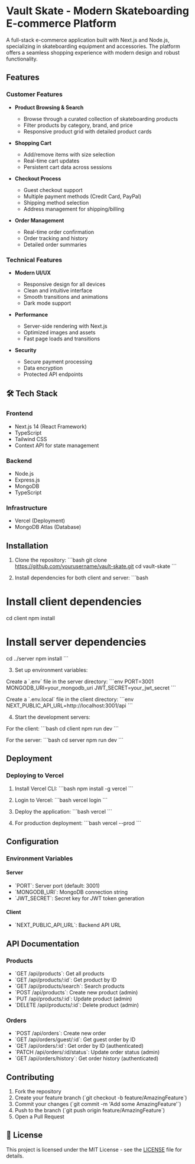 # Vault Skate - Modern Skateboarding E-commerce Platform

A full-stack e-commerce application built with Next.js and Node.js, specializing in skateboarding equipment and accessories. The platform offers a seamless shopping experience with modern design and robust functionality.

## Features

### Customer Features
- **Product Browsing & Search**
  - Browse through a curated collection of skateboarding products
  - Filter products by category, brand, and price
  - Responsive product grid with detailed product cards

- **Shopping Cart**
  - Add/remove items with size selection
  - Real-time cart updates
  - Persistent cart data across sessions

- **Checkout Process**
  - Guest checkout support
  - Multiple payment methods (Credit Card, PayPal)
  - Shipping method selection
  - Address management for shipping/billing

- **Order Management**
  - Real-time order confirmation
  - Order tracking and history
  - Detailed order summaries

### Technical Features
- **Modern UI/UX**
  - Responsive design for all devices
  - Clean and intuitive interface
  - Smooth transitions and animations
  - Dark mode support

- **Performance**
  - Server-side rendering with Next.js
  - Optimized images and assets
  - Fast page loads and transitions

- **Security**
  - Secure payment processing
  - Data encryption
  - Protected API endpoints

## 🛠️ Tech Stack

### Frontend
- Next.js 14 (React Framework)
- TypeScript
- Tailwind CSS
- Context API for state management

### Backend
- Node.js
- Express.js
- MongoDB
- TypeScript

### Infrastructure
- Vercel (Deployment)
- MongoDB Atlas (Database)

## Installation

1. Clone the repository:
\`\`\`bash
git clone https://github.com/yourusername/vault-skate.git
cd vault-skate
\`\`\`

2. Install dependencies for both client and server:
\`\`\`bash
# Install client dependencies
cd client
npm install

# Install server dependencies
cd ../server
npm install
\`\`\`

3. Set up environment variables:

Create a \`.env\` file in the server directory:
\`\`\`env
PORT=3001
MONGODB_URI=your_mongodb_uri
JWT_SECRET=your_jwt_secret
\`\`\`

Create a \`.env.local\` file in the client directory:
\`\`\`env
NEXT_PUBLIC_API_URL=http://localhost:3001/api
\`\`\`

4. Start the development servers:

For the client:
\`\`\`bash
cd client
npm run dev
\`\`\`

For the server:
\`\`\`bash
cd server
npm run dev
\`\`\`

## Deployment

### Deploying to Vercel

1. Install Vercel CLI:
\`\`\`bash
npm install -g vercel
\`\`\`

2. Login to Vercel:
\`\`\`bash
vercel login
\`\`\`

3. Deploy the application:
\`\`\`bash
vercel
\`\`\`

4. For production deployment:
\`\`\`bash
vercel --prod
\`\`\`

## Configuration

### Environment Variables

#### Server
- \`PORT\`: Server port (default: 3001)
- \`MONGODB_URI\`: MongoDB connection string
- \`JWT_SECRET\`: Secret key for JWT token generation

#### Client
- \`NEXT_PUBLIC_API_URL\`: Backend API URL

## API Documentation

### Products

- \`GET /api/products\`: Get all products
- \`GET /api/products/:id\`: Get product by ID
- \`GET /api/products/search\`: Search products
- \`POST /api/products\`: Create new product (admin)
- \`PUT /api/products/:id\`: Update product (admin)
- \`DELETE /api/products/:id\`: Delete product (admin)

### Orders

- \`POST /api/orders\`: Create new order
- \`GET /api/orders/guest/:id\`: Get guest order by ID
- \`GET /api/orders/:id\`: Get order by ID (authenticated)
- \`PATCH /api/orders/:id/status\`: Update order status (admin)
- \`GET /api/orders/history\`: Get order history (authenticated)

## Contributing

1. Fork the repository
2. Create your feature branch (\`git checkout -b feature/AmazingFeature\`)
3. Commit your changes (\`git commit -m 'Add some AmazingFeature'\`)
4. Push to the branch (\`git push origin feature/AmazingFeature\`)
5. Open a Pull Request

## 📄 License

This project is licensed under the MIT License - see the [LICENSE](LICENSE) file for details.
